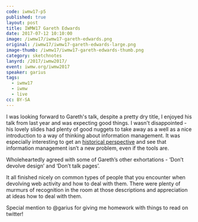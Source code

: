 ```yaml
---
code: iwmw17-p5
published: true
layout: post
title: IWMW17 Gareth Edwards
date: 2017-07-12 10:10:00
image: /iwmw17/iwmw17-gareth-edwards.png
original: /iwmw17/iwmw17-gareth-edwards-large.png
image-thumb: /iwmw17/iwmw17-gareth-edwards-thumb.png
category: sketchnotes
lanyrd: /2017/iwmw2017/
event: iwmw.org/iwmw2017
speaker: garius
tags:
  - iwmw17
  - iwmw
  - live
cc: BY-SA
---
```


I was looking forward to Gareth's talk,  despite a pretty dry title, I enjoyed his talk from last year and was expecting good things. I wasn't disappointed - his lovely slides had plenty of good nuggets to take away as a well as a nice introduction to a way of thinking about information management. It was especially interesting to get an [historical perspective][dowding] and see that information management isn’t a new problem, even if the tools are.

Wholeheartedly agreed with some of Gareth’s other exhortations - ‘Don’t devolve design’ and ‘Don’t talk pages’.

It all finished nicely on common types of people that you encounter when devolving web activity and how to deal with them. There were plenty of murmurs of recognition in the room at those descriptions and appreciation at ideas how to deal with them.

Special mention to @garius for giving me homework with things to read on twitter!


[dowding]:https://en.wikipedia.org/wiki/Dowding_system
